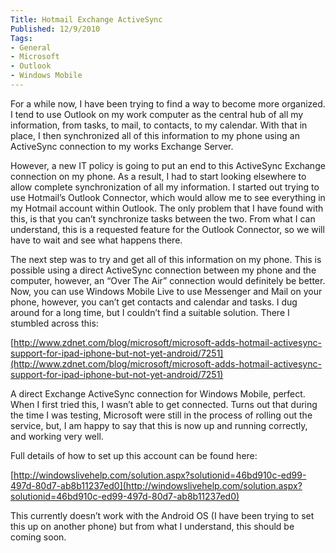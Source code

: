 ```yaml
---
Title: Hotmail Exchange ActiveSync
Published: 12/9/2010
Tags:
- General
- Microsoft
- Outlook
- Windows Mobile
---
```


For a while now, I have been trying to find a way to become more organized. I tend to use Outlook on my work computer as the central hub of all my information, from tasks, to mail, to contacts, to my calendar. With that in place, I then synchronized all of this information to my phone using an ActiveSync connection to my works Exchange Server.

However, a new IT policy is going to put an end to this ActiveSync Exchange connection on my phone. As a result, I had to start looking elsewhere to allow complete synchronization of all my information. I started out trying to use Hotmail’s Outlook Connector, which would allow me to see everything in my Hotmail account within Outlook. The only problem that I have found with this, is that you can’t synchronize tasks between the two. From what I can understand, this is a requested feature for the Outlook Connector, so we will have to wait and see what happens there.

The next step was to try and get all of this information on my phone. This is possible using a direct ActiveSync connection between my phone and the computer, however, an “Over The Air” connection would definitely be better. Now, you can use Windows Mobile Live to use Messenger and Mail on your phone, however, you can’t get contacts and calendar and tasks. I dug around for a long time, but I couldn’t find a suitable solution. There I stumbled across this:

[http://www.zdnet.com/blog/microsoft/microsoft-adds-hotmail-activesync-support-for-ipad-iphone-but-not-yet-android/7251](http://www.zdnet.com/blog/microsoft/microsoft-adds-hotmail-activesync-support-for-ipad-iphone-but-not-yet-android/7251)

A direct Exchange ActiveSync connection for Windows Mobile, perfect. When I first tried this, I wasn’t able to get connected. Turns out that during the time I was testing, Microsoft were still in the process of rolling out the service, but, I am happy to say that this is now up and running correctly, and working very well.

Full details of how to set up this account can be found here:

[http://windowslivehelp.com/solution.aspx?solutionid=46bd910c-ed99-497d-80d7-ab8b11237ed0](http://windowslivehelp.com/solution.aspx?solutionid=46bd910c-ed99-497d-80d7-ab8b11237ed0)

This currently doesn’t work with the Android OS (I have been trying to set this up on another phone) but from what I understand, this should be coming soon.
